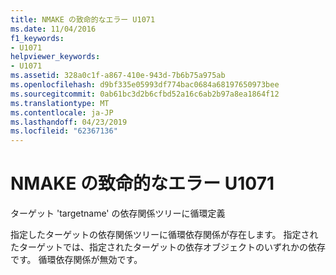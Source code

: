 ```yaml
---
title: NMAKE の致命的なエラー U1071
ms.date: 11/04/2016
f1_keywords:
- U1071
helpviewer_keywords:
- U1071
ms.assetid: 328a0c1f-a867-410e-943d-7b6b75a975ab
ms.openlocfilehash: d9bf335e05993df774bac0684a68197650973bee
ms.sourcegitcommit: 0ab61bc3d2b6cfbd52a16c6ab2b97a8ea1864f12
ms.translationtype: MT
ms.contentlocale: ja-JP
ms.lasthandoff: 04/23/2019
ms.locfileid: "62367136"
---
```

# <a name="nmake-fatal-error-u1071"></a>NMAKE の致命的なエラー U1071

ターゲット 'targetname' の依存関係ツリーに循環定義

指定したターゲットの依存関係ツリーに循環依存関係が存在します。 指定されたターゲットでは、指定されたターゲットの依存オブジェクトのいずれかの依存です。 循環依存関係が無効です。